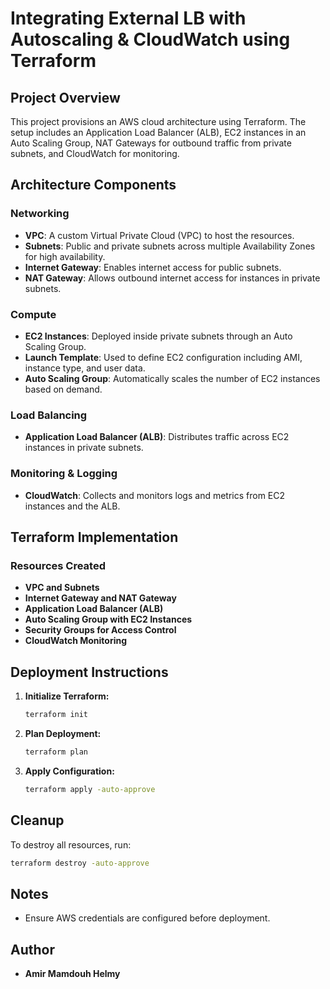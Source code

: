 # Integrating External LB with Autoscaling & CloudWatch using Terraform

## Project Overview
This project provisions an AWS cloud architecture using Terraform. The setup includes an Application Load Balancer (ALB), EC2 instances in an Auto Scaling Group, NAT Gateways for outbound traffic from private subnets, and CloudWatch for monitoring.

## Architecture Components

### **Networking**
- **VPC**: A custom Virtual Private Cloud (VPC) to host the resources.
- **Subnets**: Public and private subnets across multiple Availability Zones for high availability.
- **Internet Gateway**: Enables internet access for public subnets.
- **NAT Gateway**: Allows outbound internet access for instances in private subnets.

### **Compute**
- **EC2 Instances**: Deployed inside private subnets through an Auto Scaling Group.
- **Launch Template**: Used to define EC2 configuration including AMI, instance type, and user data.
- **Auto Scaling Group**: Automatically scales the number of EC2 instances based on demand.

### **Load Balancing**
- **Application Load Balancer (ALB)**: Distributes traffic across EC2 instances in private subnets.

### **Monitoring & Logging**
- **CloudWatch**: Collects and monitors logs and metrics from EC2 instances and the ALB.

## Terraform Implementation
### **Resources Created**
- **VPC and Subnets**
- **Internet Gateway and NAT Gateway**
- **Application Load Balancer (ALB)**
- **Auto Scaling Group with EC2 Instances**
- **Security Groups for Access Control**
- **CloudWatch Monitoring**

## Deployment Instructions
1. **Initialize Terraform:**
   ```sh
   terraform init
   ```
2. **Plan Deployment:**
   ```sh
   terraform plan
   ```
3. **Apply Configuration:**
   ```sh
   terraform apply -auto-approve
   ```

## Cleanup
To destroy all resources, run:
```sh
terraform destroy -auto-approve
```

## Notes
- Ensure AWS credentials are configured before deployment.

## Author
- **Amir Mamdouh Helmy**

